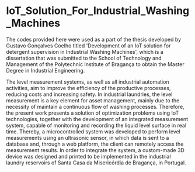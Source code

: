 # IoT_Solution_For_Industrial_Washing_Machines
The codes provided here were used as a part of the thesis developed by Gustavo Gonçalves Coelho titled 'Development of an IoT solution for detergent supervision in Industrial Washing Machines', which is a dissertation that was submitted to the School of Technology and Management of the Polytechnic Institute of Bragança to obtain the Master Degree in Industrial Engineering.

The level measurement systems, as well as all industrial automation activities, aim to improve the efficiency of the productive processes, reducing costs and increasing safety. In industrial laundries, the level measurement is a key element for asset management, mainly due to the necessity of maintain a continuous flow of washing processes. Therefore, the present work presents a solution of optimization problems using IoT technologies, together with the development of an integrated measurement system, capable of monitoring and recording the liquid level surface in real time. Thereby, a microcontrolled system was developed to perform level measurements using an ultrasonic sensor, in which data is sent to a database and, through a web platform, the client can remotely access the measurement results. In order to integrate the system, a custom-made 3D device was designed and printed to be implemented in the industrial laundry reservoirs of Santa Casa da Misericórdia de Bragança, in Portugal.
